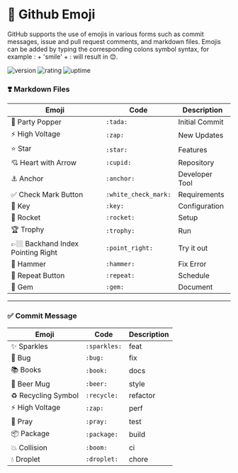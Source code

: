 # 🎉 Github Emoji
GitHub supports the use of emojis in various forms such as commit messages, issue and pull request comments, and markdown files. Emojis can be added by typing the corresponding colons symbol syntax, for example : + 'smile' + : will result in 😊.

![version](https://img.shields.io/badge/version-1.0-blue)
![rating](https://img.shields.io/badge/rating-★★★★★-yellow)
![uptime](https://img.shields.io/badge/uptime-100%25-brightgreen)

### ❣️ Markdown Files

| Emoji | Code | Description |
| --- | --- | --- |
| 🎉 Party Popper                   | `:tada:`              | Initial Commit    |
| ⚡ High Voltage                   | `:zap:`               | New Updates       |
| ⭐ Star                           | `:star:`              | Features          |
| 💘 Heart with Arrow               | `:cupid:`             | Repository        |
| ⚓ Anchor                         | `:anchor:`            | Developer Tool    |
| ✅ Check Mark Button              | `:white_check_mark:`  | Requirements      |
| 🔑 Key                            | `:key:`               | Configuration     |
| 🚀 Rocket                         | `:rocket:`            | Setup             |
| 🏆 Trophy                         | `:trophy:`            | Run               |
| 👉🏼 Backhand Index Pointing Right  | `:point_right:`       | Try it out        |
| 🔨 Hammer                         | `:hammer:`            | Fix Error         |
| 🔁 Repeat Button                  | `:repeat:`            | Schedule          |
| 💎 Gem                            | `:gem:`               | Document          |
___

### ✅ Commit Message

| Emoji | Code | Description |
| --- | --- | --- |
| ✨ Sparkles           | `:sparkles:`  | feat     |
| 🐛 Bug                | `:bug:`       | fix      |
| 📚 Books              | `:book:`      | docs     |
| 🍺 Beer Mug           | `:beer:`      | style    |
| ♻️ Recycling Symbol   | `:recycle:`   | refactor |
| ⚡ High Voltage       | `:zap:`       | perf     |
| 🙏 Pray               | `:pray:`      | test     |
| 📦 Package            | `:package:`   | build    |
| 💥 Collision          | `:boom:`      | ci       |
| 💧 Droplet            | `:droplet:`   | chore    |
